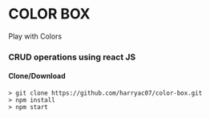 # COLOR BOX

Play with Colors

### CRUD operations using react JS

#### Clone/Download


```
> git clone https://github.com/harryac07/color-box.git
> npm install
> npm start
```
